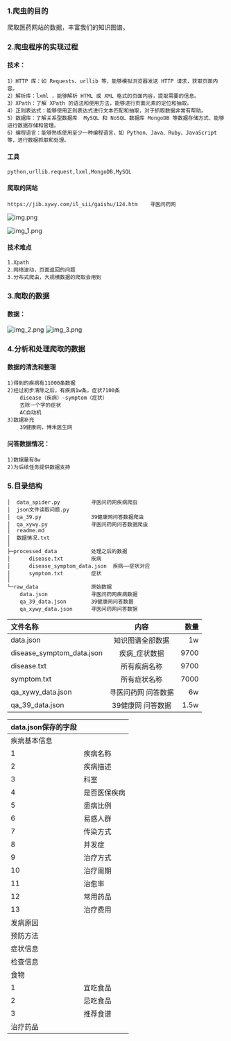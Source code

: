 ### 1.爬虫的目的
爬取医药网站的数据，丰富我们的知识图谱。
### 2.爬虫程序的实现过程
#### 技术：

    1）HTTP 库：如 Requests、urllib 等，能够模拟浏览器发送 HTTP 请求，获取页面内容。
    2）解析库：lxml ，能够解析 HTML 或 XML 格式的页面内容，提取需要的信息。
    3）XPath：了解 XPath 的语法和使用方法，能够进行页面元素的定位和抽取。
    4）正则表达式：能够使用正则表达式进行文本匹配和抽取，对于抓取数据非常有帮助。
    5）数据库：了解关系型数据库  MySQL 和 NoSQL 数据库 MongoDB 等数据存储方式，能够进行数据存储和管理。
    6）编程语言：能够熟练使用至少一种编程语言，如 Python、Java、Ruby、JavaScript 等，进行数据抓取和处理。
#### 工具

    python,urllib.request,lxml,MongoDB,MySQL
#### 爬取的网站
    https://jib.xywy.com/il_sii/gaishu/124.htm    寻医问药网

![img.png](imgs/img.png)

![img_1.png](imgs/img_1.png)

#### 技术难点
    1.Xpath
    2.网络波动，页面返回的问题
    3.分布式爬虫，大规模数据的爬取会用到

### 3.爬取的数据
#### 数据：
![img_2.png](imgs/img_2.png)
![img_3.png](imgs/img_3.png)
### 4.分析和处理爬取的数据
#### 数据的清洗和整理
    1)得到的疾病有11000条数据
    2)经过初步清除之后，有疾病1w条，症状7100条
        disease（疾病）-symptom（症状）
        去除一个字的症状
        AC自动机
    3)数据补充
        39健康网，博禾医生网

#### 问答数据情况：
    1)数据量有8w
    2)为后续任务提供数据支持

### 5.目录结构

    │  data_spider.py          寻医问药网疾病爬虫
    │  json文件读取问题.py  
    │  qa_39.py                39健康网问答数据爬虫
    │  qa_xywy.py              寻医问药网问答数据爬虫
    │  readme.md
    │  数据情况.txt
    │
    ├─processed_data           处理之后的数据
    │      disease.txt         疾病
    │      disease_symptom_data.json  疾病——症状对应
    │      symptom.txt         症状
    │
    └─raw_data                 原始数据
        data.json              寻医问药网疾病数据
        qa_39_data.json        39健康网问答数据
        qa_xywy_data.json      寻医问药网问答数据

文件名称|内容|数量
:----|:-----:|-----:
data.json|知识图谱全部数据|1w
disease_symptom_data.json|疾病_症状数据|9700
disease.txt|所有疾病名称|9700
symptom.txt|所有症状名称|7000
qa_xywy_data.json|寻医问药网 问答数据|6w
qa_39_data.json|39健康网 问答数据|1.5w

data.json保存的字段|        |
:----|--------|
疾病基本信息||
1| 疾病名称   |
  2| 疾病描述   |
  3| 科室     |
  4| 是否医保疾病 |
  5| 患病比例   |
  6| 易感人群   |
  7| 传染方式   |
  8| 并发症    |
  9| 治疗方式   |
  10| 治疗周期   |
  11| 治愈率    |
  12| 常用药品   |
  13| 治疗费用   |
发病原因|
预防方法|
症状信息|
检查信息|
食物|
  1| 宜吃食品   |
  2| 忌吃食品   |
  3| 推荐食谱   |
治疗药品|